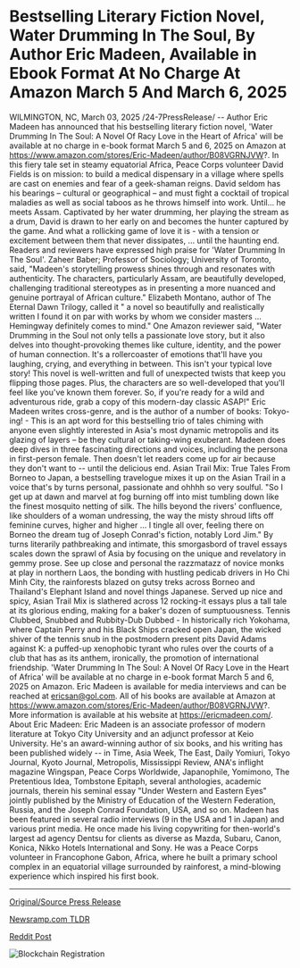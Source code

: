 # Bestselling Literary Fiction Novel, Water Drumming In The Soul, By Author Eric Madeen, Available in Ebook Format At No Charge At Amazon March 5 And March 6, 2025

WILMINGTON, NC, March 03, 2025 /24-7PressRelease/ -- Author Eric Madeen has announced that his bestselling literary fiction novel, 'Water Drumming In The Soul: A Novel Of Racy Love in the Heart of Africa' will be available at no charge in e-book format March 5 and 6, 2025 on Amazon at https://www.amazon.com/stores/Eric-Madeen/author/B08VGRNJVW?.  In this fiery tale set in steamy equatorial Africa, Peace Corps volunteer David Fields is on mission: to build a medical dispensary in a village where spells are cast on enemies and fear of a geek-shaman reigns. David seldom has his bearings – cultural or geographical – and must fight a cocktail of tropical maladies as well as social taboos as he throws himself into work. Until... he meets Assam. Captivated by her water drumming, her playing the stream as a drum, David is drawn to her early on and becomes the hunter captured by the game. And what a rollicking game of love it is - with a tension or excitement between them that never dissipates, … until the haunting end.  Readers and reviewers have expressed high praise for 'Water Drumming In The Soul'. Zaheer Baber; Professor of Sociology; University of Toronto, said, "Madeen's storytelling prowess shines through and resonates with authenticity. The characters, particularly Assam, are beautifully developed, challenging traditional stereotypes as in presenting a more nuanced and genuine portrayal of African culture."  Elizabeth Montano, author of The Eternal Dawn Trilogy, called it " a novel so beautifully and realistically written I found it on par with works by whom we consider masters … Hemingway definitely comes to mind."  One Amazon reviewer said, "Water Drumming in the Soul not only tells a passionate love story, but it also delves into thought-provoking themes like culture, identity, and the power of human connection. It's a rollercoaster of emotions that'll have you laughing, crying, and everything in between. This isn't your typical love story! This novel is well-written and full of unexpected twists that keep you flipping those pages. Plus, the characters are so well-developed that you'll feel like you've known them forever. So, if you're ready for a wild and adventurous ride, grab a copy of this modern-day classic ASAP!"  Eric Madeen writes cross-genre, and is the author of a number of books:  Tokyo-ing! - This is an apt word for this bestselling trio of tales chiming with anyone even slightly interested in Asia's most dynamic metropolis and its glazing of layers – be they cultural or taking-wing exuberant. Madeen does deep dives in three fascinating directions and voices, including the persona in first-person female. Then doesn't let readers come up for air because they don't want to -- until the delicious end.  Asian Trail Mix: True Tales From Borneo to Japan, a bestselling travelogue mixes it up on the Asian Trail in a voice that's by turns personal, passionate and ohhhh so very soulful. "So I get up at dawn and marvel at fog burning off into mist tumbling down like the finest mosquito netting of silk. The hills beyond the rivers' confluence, like shoulders of a woman undressing, the way the misty shroud lifts off feminine curves, higher and higher ... I tingle all over, feeling there on Borneo the dream tug of Joseph Conrad's fiction, notably Lord Jim." By turns literarily pathbreaking and intimate, this smorgasbord of travel essays scales down the sprawl of Asia by focusing on the unique and revelatory in gemmy prose. See up close and personal the razzmatazz of novice monks at play in northern Laos, the bonding with hustling pedicab drivers in Ho Chi Minh City, the rainforests blazed on gutsy treks across Borneo and Thailand's Elephant Island and novel things Japanese. Served up nice and spicy, Asian Trail Mix is slathered across 12 rocking-it essays plus a tall tale at its glorious ending, making for a baker's dozen of sumptuousness.  Tennis Clubbed, Snubbed and Rubbity-Dub Dubbed - In historically rich Yokohama, where Captain Perry and his Black Ships cracked open Japan, the wicked shiver of the tennis snub in the postmodern present pits David Adams against K: a puffed-up xenophobic tyrant who rules over the courts of a club that has as its anthem, ironically, the promotion of international friendship.  'Water Drumming In The Soul: A Novel Of Racy Love in the Heart of Africa' will be available at no charge in e-book format March 5 and 6, 2025 on Amazon.  Eric Madeen is available for media interviews and can be reached at ericsan@gol.com. All of his books are available at Amazon at https://www.amazon.com/stores/Eric-Madeen/author/B08VGRNJVW?. More information is available at his website at https://ericmadeen.com/.  About Eric Madeen:  Eric Madeen is an associate professor of modern literature at Tokyo City University and an adjunct professor at Keio University. He's an award-winning author of six books, and his writing has been published widely -- in Time, Asia Week, The East, Daily Yomiuri, Tokyo Journal, Kyoto Journal, Metropolis, Mississippi Review, ANA's inflight magazine Wingspan, Peace Corps Worldwide, Japanophile, Yomimono, The Pretentious Idea, Tombstone Epitaph, several anthologies, academic journals, therein his seminal essay "Under Western and Eastern Eyes" jointly published by the Ministry of Education of the Western Federation, Russia, and the Joseph Conrad Foundation, USA, and so on.  Madeen has been featured in several radio interviews (9 in the USA and 1 in Japan) and various print media. He once made his living copywriting for then-world's largest ad agency Dentsu for clients as diverse as Mazda, Subaru, Canon, Konica, Nikko Hotels International and Sony.  He was a Peace Corps volunteer in Francophone Gabon, Africa, where he built a primary school complex in an equatorial village surrounded by rainforest, a mind-blowing experience which inspired his first book. 

---

[Original/Source Press Release](https://www.24-7pressrelease.com/press-release/520196/bestselling-literary-fiction-novel-water-drumming-in-the-soul-by-author-eric-madeen-available-in-ebook-format-at-no-charge-at-amazon-march-5-and-march-6-2025)
                    

[Newsramp.com TLDR](https://newsramp.com/curated-news/free-e-book-release-of-water-drumming-in-the-soul-by-eric-madeen-on-amazon/0704d0aa576f42b442feb6bc67f5f863) 

 



[Reddit Post](https://www.reddit.com/r/BookNews/comments/1j2h1fy/free_ebook_release_of_water_drumming_in_the_soul/) 



![Blockchain Registration](https://cdn.newsramp.app/24-7PressRelease/qrcode/253/3/quiz34zM.webp)